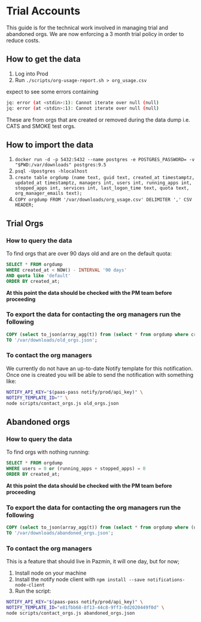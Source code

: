 # Trial Accounts

This guide is for the technical work involved in managing trial and abandoned orgs. We are now enforcing a 3 month trial policy in order to reduce costs.

## How to get the data

1. Log into Prod
1. Run `./scripts/org-usage-report.sh > org_usage.csv`

expect to see some errors containing

```bash
jq: error (at <stdin>:1): Cannot iterate over null (null)
jq: error (at <stdin>:1): Cannot iterate over null (null)
```

These are from orgs that are created or removed during the data dump i.e. CATS and SMOKE test orgs.

## How to import the data

1. `docker run -d -p 5432:5432 --name postgres -e POSTGRES_PASSWORD= -v "$PWD:/var/downloads" postgres:9.5`
1. `psql -Upostgres -hlocalhost`
1. `create table orgdump (name text, guid text, created_at timestamptz, updated_at timestamptz, managers int, users int, running_apps int, stopped_apps int, services int, last_logon_time text, quota text, org_manager_emails text);`
1. `COPY orgdump FROM '/var/downloads/org_usage.csv' DELIMITER ',' CSV HEADER;`


## Trial Orgs

### How to query the data

To find orgs that are over 90 days old and are on the default quota:

```sql
SELECT * FROM orgdump
WHERE created_at < NOW() - INTERVAL '90 days'
AND quota like 'default'
ORDER BY created_at;
```

**At this point the data should be checked with the PM team before proceeding**

### To export the data for contacting the org managers run the following

```sql
COPY (select to_json(array_agg(t)) from (select * from orgdump where created_at < NOW() - INTERVAL '90 days' and quota like 'default' order by created_at) t)
TO '/var/downloads/old_orgs.json';
```

### To contact the org managers

We currently do not have an up-to-date Notify template for this notification. Once one is created you will be able to send the notification with something like:

```bash
NOTIFY_API_KEY="$(paas-pass notify/prod/api_key)" \
NOTIFY_TEMPLATE_ID="" \
node scripts/contact_orgs.js old_orgs.json
```

## Abandoned orgs

### How to query the data

To find orgs with nothing running:

```sql
SELECT * FROM orgdump
WHERE users = 0 or (running_apps + stopped_apps) = 0
ORDER BY created_at;
```

**At this point the data should be checked with the PM team before proceeding**

### To export the data for contacting the org managers run the following

```sql
COPY (select to_json(array_agg(t)) from (select * from orgdump where (users = 0 or (running_apps + stopped_apps) = 0) order by created_at) t) 
TO '/var/downloads/abandoned_orgs.json';
```

### To contact the org managers

This is a feature that should live in Pazmin, it will one day, but for now;

1. Install node on your machine
1. Install the notify node client with `npm install --save notifications-node-client`
1. Run the script:

  ```bash
  NOTIFY_API_KEY="$(paas-pass notify/prod/api_key)" \
  NOTIFY_TEMPLATE_ID="e81fbb68-8f13-44c8-9ff3-0d2020449f0d" \
  node scripts/contact_orgs.js abandoned_orgs.json
  ```
